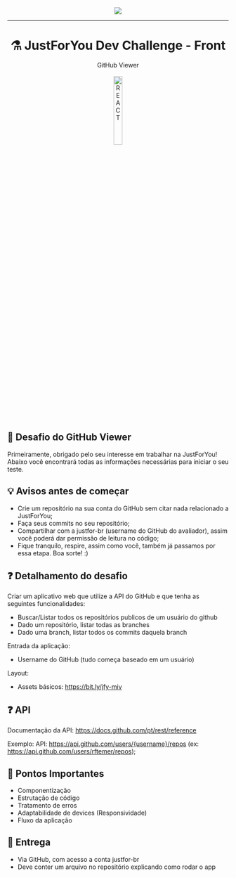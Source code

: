 <div align="center">
  <img src="https://revobeautytech.com.br/assinaturas/logo-jfy.png">
</div>

---

<div align="center">
  <h1>⚗️ JustForYou Dev Challenge - Front</h1>
</div>

<div align="center">
    GitHub Viewer
</div>

<br>

<div align="center">
  <img src="https://reactjs.org/logo-og.png" alt="REACT"  style="width:20%; height:20%"/>
</div>

## 🔰 Desafio do GitHub Viewer

Primeiramente, obrigado pelo seu interesse em trabalhar na JustForYou! Abaixo você encontrará todas as informações necessárias para iniciar o seu teste.

## 💡 Avisos antes de começar

* Crie um repositório na sua conta do GitHub sem citar nada relacionado a JustForYou;
* Faça seus commits no seu repositório;
* Compartilhar com a justfor-br (username do GitHub do avaliador), assim você poderá dar permissão de leitura no código;
* Fique tranquilo, respire, assim como você, também já passamos por essa etapa. Boa sorte! :)

## ❓ Detalhamento do desafio

Criar um aplicativo web que utilize a API do GitHub e que tenha as seguintes funcionalidades:
* Buscar/Listar todos os repositórios publicos de um usuário do github
* Dado um repositório, listar todas as branches
* Dado uma branch, listar todos os commits daquela branch

Entrada da aplicação:
* Username do GitHub (tudo começa baseado em um usuário)

Layout:
* Assets básicos: https://bit.ly/jfy-miv

## ❓ API

Documentação da API: https://docs.github.com/pt/rest/reference

Exemplo:
API: https://api.github.com/users/{username}/repos
 (ex: https://api.github.com/users/rftemer/repos);


## 📝 Pontos Importantes

* Componentização 
* Estrutação de código
* Tratamento de erros
* Adaptabilidade de devices (Responsividade)
* Fluxo da aplicação

## 📝 Entrega

* Via GitHub, com acesso a conta justfor-br
* Deve conter um arquivo no repositório explicando como rodar o app
